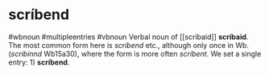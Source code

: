 # scríbend
#wbnoun
#multipleentries
#vbnoun
Verbal noun of [[scríbaid]] **scríbaid**. The most common form here is *scríbend* etc., although only once in Wb. (*scribinnd* Wb15a30), where the form is more often *scríbent*. We set a single entry: 1) **scríbend**.